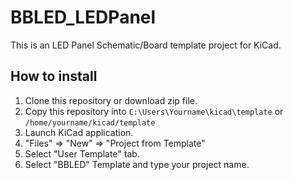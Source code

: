 # BBLED_LEDPanel

This is an LED Panel Schematic/Board template project for KiCad.

## How to install

1. Clone this repository or download zip file.
2. Copy this repository into `C:\Users\Yourname\kicad\template` or `/home/yourname/kicad/template`
3. Launch KiCad application.
4. "Files" => "New" => "Project from Template"
5. Select "User Template" tab.
6. Select "BBLED" Template and type your project name.

